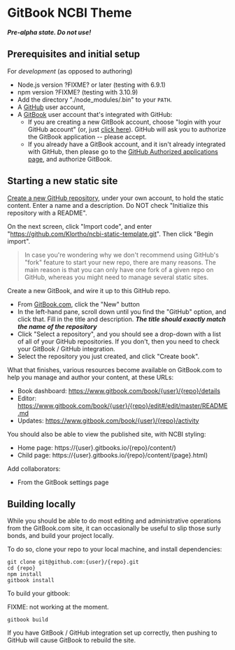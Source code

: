 # GitBook NCBI Theme

***Pre-alpha state. Do not use!***

## Prerequisites and initial setup

For *development* (as opposed to authoring) 

* Node.js version ?FIXME? or later (testing with 6.9.1)
* npm version ?FIXME? (testing with 3.10.9)
* Add the directory "./node_modules/.bin" to your `PATH`.
* A [GitHub](https://github.com) user account,
* A [GitBook](https://gitbook.com) user account that's integrated with 
  GitHub:
    * If you are creating a new GitBook account, choose "login with your 
      GitHub account" (or, just [click 
      here](https://www.gitbook.com/auth/github/user)). GitHub will ask you 
      to authorize the GitBook application -- please accept.
    * If you already have a GitBook account, and it isn't already 
      integrated with GitHub, then please go to the [GitHub Authorized 
      applications page](https://github.com/settings/applications), and 
      authorize GitBook.


## Starting a new static site

[Create a new GitHub repository](https://github.com/new), under your own
account, to hold the static content. Enter a name and a description.
Do NOT check "Initialize this repository with a README".

On the next screen, click "Import code", and enter 
"https://github.com/Klortho/ncbi-static-template.git". Then click "Begin
import".

> In case you're wondering why we don't recommend using GitHub's "fork"
> feature to start your new repo, there are many reasons. The main reason
> is that you can only have one fork of a given repo on GitHub, whereas
> you might need to manage several static sites.

Create a new GitBook, and wire it up to this GitHub repo.

* From [GitBook.com](https://www.gitbook.com/), click the "New" button
* In the left-hand pane, scroll down until you find the "GitHub" option,
  and click that. Fill in the title and description. ***The title should
  exactly match the name of the repository***
* Click "Select a repository", and you should see a drop-down with a list
  of all of your GitHub repositories. If you don't, then you need to check
  your GitBook / GitHub integration.
* Select the repository you just created, and click "Create book".

What that finishes, various resources become available on GitBook.com to 
help you manage and author your content, at these URLs:

* Book dashboard: https://www.gitbook.com/book/{user}/{repo}/details
* Editor: https://www.gitbook.com/book/{user}/{repo}/edit#/edit/master/README.md
* Updates: https://www.gitbook.com/book/{user}/{repo}/activity

You should also be able to view the published site, with NCBI styling:

* Home page: https://{user}.gitbooks.io/{repo}/content/)
* Child page: https://{user}.gitbooks.io/{repo}/content/{page}.html)

Add collaborators:

* From the GitBook settings page

## Building locally

While you should be able to do most editing and administrative operations 
from the GitBook.com site, it can occasionally be useful to slip those 
surly bonds, and build your project locally.

To do so, clone your repo to your local machine, and install dependencies:

```
git clone git@github.com:{user}/{repo}.git
cd {repo}
npm install
gitbook install
```

To build your gitbook:

FIXME: not working at the moment.

```
gitbook build
```




If you have GitBook / GitHub integration set up correctly, then pushing
to GitHub will cause GitBook to rebuild the site.



